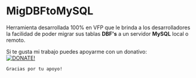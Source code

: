 # MigDBFtoMySQL
Herramienta desarrollada 100% en VFP que le brinda a los desarrolladores la facilidad de poder migrar sus tablas **DBF's** a un servidor **MySQL** local o remoto.

Si te gusta mi trabajo puedes apoyarme con un donativo:   
[![DONATE!](http://www.pngall.com/wp-content/uploads/2016/05/PayPal-Donate-Button-PNG-File-180x100.png)](https://www.paypal.com/donate/?hosted_button_id=LXQYXFP77AD2G) 

    Gracias por tu apoyo!

